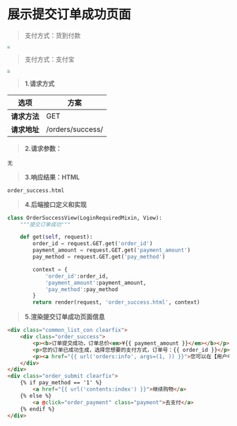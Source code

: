 # 展示提交订单成功页面

> 支付方式：货到付款

<img src="/orders/images/05提交订单成功2.png" style="zoom:40%">

> 支付方式：支付宝

<img src="/orders/images/05提交订单成功1.png" style="zoom:40%">

> **1.请求方式**

| 选项 | 方案 |
| ---------------- | ---------------- |
| **请求方法** | GET |
| **请求地址** | /orders/success/ |

> **2.请求参数：**

```
无
```

> **3.响应结果：HTML**

```
order_success.html
```

> **4.后端接口定义和实现**

```python
class OrderSuccessView(LoginRequiredMixin, View):
    """提交订单成功"""

    def get(self, request):
        order_id = request.GET.get('order_id')
        payment_amount = request.GET.get('payment_amount')
        pay_method = request.GET.get('pay_method')

        context = {
            'order_id':order_id,
            'payment_amount':payment_amount,
            'pay_method':pay_method
        }
        return render(request, 'order_success.html', context)
```

> **5.渲染提交订单成功页面信息**

```html
<div class="common_list_con clearfix">
    <div class="order_success">
        <p><b>订单提交成功，订单总价<em>¥{{ payment_amount }}</em></b></p>
        <p>您的订单已成功生成，选择您想要的支付方式，订单号：{{ order_id }}</p>
        <p><a href="{{ url('orders:info', args=(1, )) }}">您可以在【用户中心】->【我的订单】查看该订单</a></p>
    </div>
</div>
<div class="order_submit clearfix">
    {% if pay_method == '1' %}
        <a href="{{ url('contents:index') }}">继续购物</a>
    {% else %}
        <a @click="order_payment" class="payment">去支付</a>
    {% endif %}
</div>
```